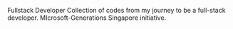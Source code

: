 Fullstack Developer
Collection of codes from my journey to be a full-stack developer.
MIcrosoft-Generations Singapore initiative.
